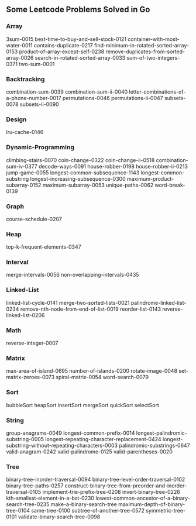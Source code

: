 ## Some Leetcode Problems Solved in Go

### Array

3sum-0015
best-time-to-buy-and-sell-stock-0121
container-with-most-water-0011
contains-duplicate-0217
find-minimum-in-rotated-sorted-array-0153
product-of-array-except-self-0238
remove-duplicates-from-sorted-array-0026
search-in-rotated-sorted-array-0033
sum-of-two-integers-0371
two-sum-0001

### Backtracking

combination-sum-0039
combination-sum-ii-0040
letter-combinations-of-a-phone-number-0017
permutations-0046
permutations-ii-0047
subsets-0078
subsets-ii-0090

### Design

lru-cache-0146

### Dynamic-Programming

climbing-stairs-0070
coin-change-0322
coin-change-ii-0518
combination-sum-iv-0377
decode-ways-0091
house-robber-0198
house-robber-ii-0213
jump-game-0055
longest-common-subsequence-1143
longest-common-substring
longest-increasing-subsequence-0300
maximum-product-subarray-0152
maximum-subarray-0053
unique-paths-0062
word-break-0139

### Graph

course-schedule-0207

### Heap

top-k-frequent-elements-0347

### Interval

merge-intervals-0056
non-overlapping-intervals-0435

### Linked-List

linked-list-cycle-0141
merge-two-sorted-lists-0021
palindrome-linked-list-0234
remove-nth-node-from-end-of-list-0019
reorder-list-0143
reverse-linked-list-0206

### Math

reverse-integer-0007

### Matrix

max-area-of-island-0695
number-of-islands-0200
rotate-image-0048
set-matrix-zeroes-0073
spiral-matrix-0054
word-search-0079

### Sort

bubbleSort
heapSort
insertSort
mergeSort
quickSort
selectSort

### String

group-anagrams-0049
longest-common-prefix-0014
longest-palindromic-substring-0005
longest-repeating-character-replacement-0424
longest-substring-without-repeating-characters-0003
palindromic-substrings-0647
valid-anagram-0242
valid-palindrome-0125
valid-parentheses-0020

### Tree

binary-tree-inorder-traversal-0094
binary-tree-level-order-traversal-0102
binary-tree-paths-0257
construct-binary-tree-from-preorder-and-inorder-traversal-0105
implement-trie-prefix-tree-0208
invert-binary-tree-0226
kth-smallest-element-in-a-bst-0230
lowest-common-ancestor-of-a-binary-search-tree-0235
make-a-binary-search-tree
maximum-depth-of-binary-tree-0104
same-tree-0100
subtree-of-another-tree-0572
symmetric-tree-0101
validate-binary-search-tree-0098
